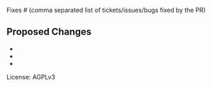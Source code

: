 Fixes #
(comma separated list of tickets/issues/bugs fixed by the PR)

## Proposed Changes

  -
  -
  -

License: AGPLv3
